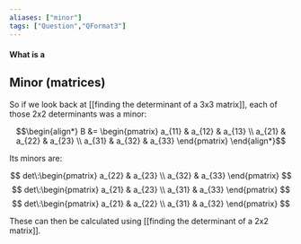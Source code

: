 ```yaml
---
aliases: ["minor"]
tags: ["Question","QFormat3"]
---
```


#### What is a
## Minor (matrices)
So if we look back at [[finding the determinant of a 3x3 matrix]], each of those 2x2 determinants was a minor:

$$\begin{align*}
B &= \begin{pmatrix} a_{11} &  a_{12} &  a_{13} \\  a_{21} &  a_{22} &  a_{23} \\  a_{31} &  a_{32} &  a_{33} \end{pmatrix}
\end{align*}$$

Its minors are:

$$  det\:\begin{pmatrix} a_{22} & a_{23} \\ a_{32} & a_{33} \end{pmatrix}  $$ 
$$ det\:\begin{pmatrix} a_{21} & a_{23} \\ a_{31} & a_{33} \end{pmatrix} $$ 
$$ det\:\begin{pmatrix} a_{21} & a_{22} \\ a_{31} & a_{32} \end{pmatrix} $$ 

These can then be calculated using [[finding the determinant of a 2x2 matrix]].
